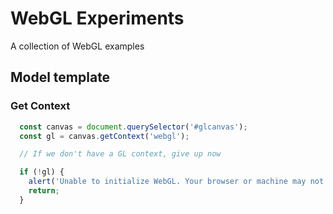 # WebGL Experiments
A collection of WebGL examples

## Model template

### Get Context

```javascript
  const canvas = document.querySelector('#glcanvas');
  const gl = canvas.getContext('webgl');

  // If we don't have a GL context, give up now

  if (!gl) {
    alert('Unable to initialize WebGL. Your browser or machine may not support it.');
    return;
  }


```
